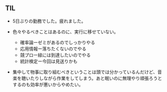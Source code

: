## TIL

* 5日ぶりの勤務でした。疲れました。

* 色々やるべきことはあるのに、実行に移せていない。

  * 確率論ーゼミがあるのでしっかりやる
  * 応用情報ー落ちたくないのでやる
  * 競プロー緑には到達したいのでやる
  * 統計検定ー今回は見送りかも

* 集中して物事に取り組むべきということは頭では分かっているんだけど、音楽を聴いたりしながら作業をしてしまう。あと眠いのに無理やり頑張ろうとするのも効率が悪いからやめたい。
